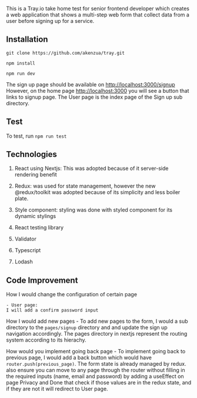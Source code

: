 This is a Tray.io take home test for senior frontend developer which creates a web application that shows a multi-step web form that collect data from a user before signing up for a service.

## Installation

`git clone https://github.com/akenzua/tray.git`

`npm install`

`npm run dev `

The sign up page should be available on [http://localhost:3000/signup](http://localhost:3000/signup)
However, on the home page [http://localhost:3000](http://localhost:3000) you will see a button that links to signup page. The User page is the index page of the Sign up sub directory.

## Test

To test, run `npm run test`

## Technologies

1. React using Nextjs: This was adopted because of it server-side rendering benefit

2. Redux: was used for state management, however the new @redux/toolkit was adopted because
   of its simplicity and less boiler plate.

3. Style component: styling was done with styled component for its dynamic stylings

4. React testing library

5. Validator

6. Typescript

7. Lodash

## Code Improvement

How I would change the configuration of certain page

    - User page:
    I will add a confirm password input

How I would add new pages - To add new pages to the form, I would a sub directory to the `pages/signup` directory and and update the sign up navigation accordingly. The pages directory in nextjs represent the routing system according to its hierachy.

How would you implement going back page - To implement going back to previous page, I would add a back button which would have `router.push(previous_page)`. The form state is already managed by redux. also ensure you can move to any page through the router without filling in the required inputs (name, email and password) by adding a useEffect on page Privacy and Done that check if those values are in the redux state, and if they are not it will redirect to User page.
